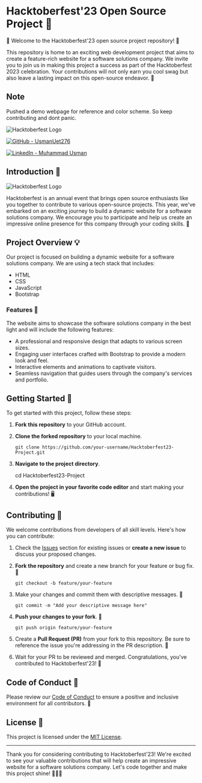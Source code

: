 # Hacktoberfest'23 Open Source Project 🌟

🎉 Welcome to the Hacktoberfest'23 open source project repository! 🎉

This repository is home to an exciting web development project that aims to create a feature-rich website for a software solutions company. We invite you to join us in making this project a success as part of the Hacktoberfest 2023 celebration. Your contributions will not only earn you cool swag but also leave a lasting impact on this open-source endeavor. 🚀

## Note

Pushed a demo webpage for reference and color scheme. So keep contributing and dont panic.

![Hacktoberfest Logo](https://img.shields.io/badge/Hacktoberfest-2023-brightgreen.svg) 

[![GitHub - UsmanUet276](https://img.shields.io/badge/GitHub-UsmanUet276-blue?style=flat&logo=github)](https://github.com/UsmanUet276)

[![LinkedIn - Muhammad Usman](https://img.shields.io/badge/LinkedIn-Muhammad%20Usman%20Bin%20Farid-blue?style=flat&logo=linkedin)](https://www.linkedin.com/in/muhammad-usman-bin-farid/)


## Introduction 🌟

![Hacktoberfest Logo](https://hacktoberfest.com/_next/static/media/logo-hacktoberfest--horizontal.ebc5fdc8.svg)

Hacktoberfest is an annual event that brings open source enthusiasts like you together to contribute to various open-source projects. This year, we've embarked on an exciting journey to build a dynamic website for a software solutions company. We encourage you to participate and help us create an impressive online presence for this company through your coding skills. 🎨

## Project Overview 💡

Our project is focused on building a dynamic website for a software solutions company. We are using a tech stack that includes:

- HTML
- CSS
- JavaScript
- Bootstrap

### Features 🚀

The website aims to showcase the software solutions company in the best light and will include the following features:

- A professional and responsive design that adapts to various screen sizes.
- Engaging user interfaces crafted with Bootstrap to provide a modern look and feel.
- Interactive elements and animations to captivate visitors.
- Seamless navigation that guides users through the company's services and portfolio.

## Getting Started 🚀

To get started with this project, follow these steps:

1. **Fork this repository** to your GitHub account.

2. **Clone the forked repository** to your local machine.

   ```
   git clone https://github.com/your-username/Hacktoberfest23-Project.git
   ```

3. **Navigate to the project directory**.

   cd Hacktoberfest23-Project

4. **Open the project in your favorite code editor** and start making your contributions! 🖥️

## Contributing 🤝

We welcome contributions from developers of all skill levels. Here's how you can contribute:

1. Check the [Issues](https://github.com/UsmanUet276/Hacktoberfest23-Project/issues) section for existing issues or **create a new issue** to discuss your proposed changes.

2. **Fork the repository** and create a new branch for your feature or bug fix. 🌿

   ```
   git checkout -b feature/your-feature
   ```

3. Make your changes and commit them with descriptive messages. 📝

   ```
   git commit -m "Add your descriptive message here"
   ```

4. **Push your changes to your fork**. 🚢

   ```
   git push origin feature/your-feature
   ```

5. Create a **Pull Request (PR)** from your fork to this repository. Be sure to reference the issue you're addressing in the PR description. 🔄

6. Wait for your PR to be reviewed and merged. Congratulations, you've contributed to Hacktoberfest'23! 🎉

## Code of Conduct 📜

Please review our [Code of Conduct](https://github.com/UsmanUet276/Hacktoberfest23-Project/blob/main/CODE_OF_CONDUCT.md) to ensure a positive and inclusive environment for all contributors. 🤗

## License 📝

This project is licensed under the [MIT License](https://github.com/UsmanUet276/Hacktoberfest23-Project/blob/main/LICENSE).

------

Thank you for considering contributing to Hacktoberfest'23! We're excited to see your valuable contributions that will help create an impressive website for a software solutions company. Let's code together and make this project shine! 🌟🚀🎉
